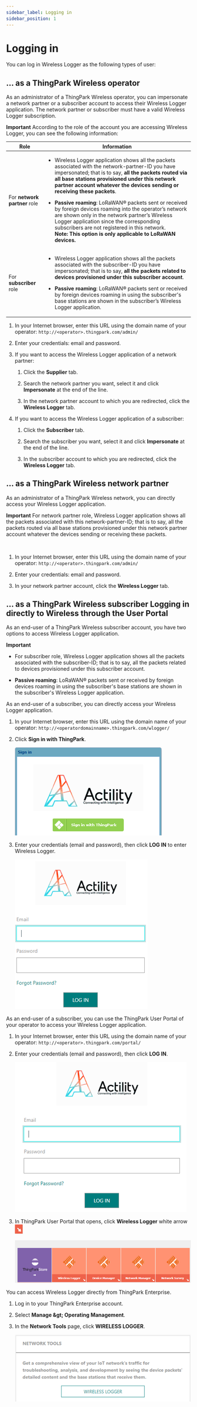 ```yaml
---
sidebar_label: Logging in
sidebar_position: 1
---
```


# Logging in

You can log in Wireless Logger as the following types of user:

## \... as a ThingPark Wireless operator 

As an administrator of a ThingPark Wireless operator, you can
impersonate a network partner or a subscriber account to access their
Wireless Logger application. The network partner or subscriber must have
a valid Wireless Logger subscription.

**Important** According to the role of the account you are accessing
Wireless Logger, you can see the following information:

<table>
<thead>
<tr>
<th>Role</th>
<th>Information</th>
</tr>
</thead>
<tbody>
<tr>
<td>For <strong>network partner</strong> role</td>
<td><ul>
<li><p>Wireless Logger application shows all the packets associated with
the network-partner-ID you have impersonated; that is to say,
<strong>all the packets routed via all base stations provisioned under
this network partner account whatever the devices sending or receiving
these packets</strong>.</p></li>
<li><p><strong>Passive roaming</strong>: LoRaWAN® packets sent or
received by foreign devices roaming into the operator’s network are
shown only in the network partner’s Wireless Logger application since
the corresponding subscribers are not registered in this
network.<br/>
<strong>Note: This option is only applicable to LoRaWAN devices.</strong></p></li>
</ul></td>
</tr>
<tr>
<td>For <strong>subscriber</strong> role</td>
<td><ul>
<li><p>Wireless Logger application shows all the packets associated with
the subscriber-ID you have impersonated; that is to say, <strong>all the
packets related to devices provisioned under this subscriber
account</strong>.</p></li>
<li><p><strong>Passive roaming</strong>: LoRaWAN® packets sent or
received by foreign devices roaming in using the subscriber's base
stations are shown in the subscriber’s Wireless Logger
application.</p></li>
</ul></td>
</tr>
</tbody>
</table>

1.  In your Internet browser, enter this URL using the domain name of
    your operator: `http://<operator>.thingpark.com/admin/`

2.  Enter your credentials: email and password.

3.  If you want to access the Wireless Logger application of a network
    partner:

    1.  Click the **Supplier** tab.

    2.  Search the network partner you want, select it and click
        **Impersonate**
        at the end of the line.

    3.  In the network partner account to which you are redirected,
        click the **Wireless Logger** tab.

4.  If you want to access the Wireless Logger application of a
    subscriber:

    1.  Click the **Subscriber** tab.

    2.  Search the subscriber you want, select it and click
        **Impersonate**
        at the end of the line.

    3.  In the subscriber account to which you are redirected, click the
        **Wireless Logger** tab.

## \... as a ThingPark Wireless network partner

As an administrator of a ThingPark Wireless network, you can directly
access your Wireless Logger application.

**Important** For network partner role, Wireless Logger application
shows all the packets associated with this network-partner-ID; that is
to say, all the packets routed via all base stations provisioned under
this network partner account whatever the devices sending or receiving
these packets.

&nbsp;

1.  In your Internet browser, enter this URL using the domain name of
    your operator: `http://<operator>.thingpark.com/admin/`

2.  Enter your credentials: email and password.

3.  In your network partner account, click the **Wireless Logger** tab.

## \... as a ThingPark Wireless subscriber Logging in directly to Wireless through the User Portal 

As an end-user of a ThingPark Wireless subscriber account, you have two options to access Wireless Logger application.

**Important**

- For subscriber role, Wireless Logger application shows all the packets
  associated with the subscriber-ID; that is to say, all the packets
  related to devices provisioned under this subscriber account.

- **Passive roaming**: LoRaWAN® packets sent or received by foreign
  devices roaming in using the subscriber's base stations are shown in
  the subscriber's Wireless Logger application.

As an end-user of a subscriber, you can directly access your Wireless
Logger application.

1.  In your Internet browser, enter this URL using the domain name of
    your operator: `http://<operatordomainname>.thingpark.com/wlogger/`

2.  Click **Sign in with ThingPark**.

    ![](./_images/accessing-wireless-logger.png)

3.  Enter your credentials (email and password), then click **LOG IN**
    to enter Wireless Logger.

    ![](./_images/accessing-wireless-logger-1.png)

As an end-user of a subscriber, you can use the ThingPark User Portal of
your operator to access your Wireless Logger application.

1.  In your Internet browser, enter this URL using the domain name of
    your operator: `http://<operator>.thingpark.com/portal/`

2.  Enter your credentials (email and password), then click **LOG IN**.

    ![](./_images/logging-in-through-the-user.png)

3.  In ThingPark User Portal that opens, click **Wireless Logger** white
    arrow
    ![](./_images/logging-in-through-the-user-1.png)

    ![](./_images/logging-in-through-the-user-2.png)

You can access Wireless Logger directly from ThingPark Enterprise.

1.  Log in to your ThingPark Enterprise account.

2.  Select **Manage \&gt; Operating Management**.

3.  In the **Network Tools** page, click **WIRELESS LOGGER**.

    ![](./_images/accessing-wireless-logger-tpe.png)


